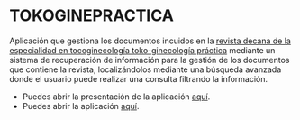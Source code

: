 
# TOKOGINEPRACTICA

Aplicación que gestiona los documentos incuidos en la [revista decana de la especialidad en tocoginecología toko-ginecología práctica](https://www.tokoginepractica.com/) mediante un sistema de recuperación de información para la gestión de los documentos que contiene la revista, localizándolos mediante una búsqueda avanzada donde el usuario puede realizar una consulta filtrando la información.

- Puedes abrir la presentación de la aplicación [aquí](https://rpubs.com/scontador/tokoginepractica).
- Puedes abrir la aplicación [aquí](https://scontador.shinyapps.io/tokoginepractica).

